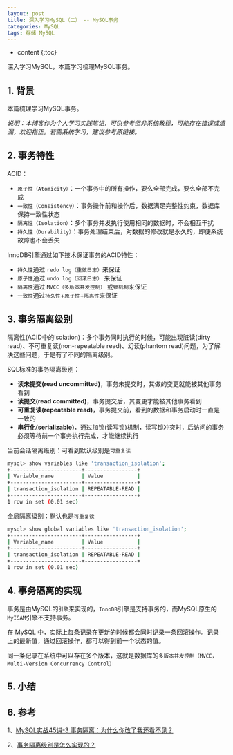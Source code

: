 ```yaml
---
layout: post
title: 深入学习MySQL（二） -- MySQL事务
categories: MySQL
tags: 存储 MySQL
---
```


* content
{:toc}

深入学习MySQL，本篇学习梳理MySQL事务。



## 1. 背景

本篇梳理学习MySQL事务。

*说明：本博客作为个人学习实践笔记，可供参考但非系统教程，可能存在错误或遗漏，欢迎指正。若需系统学习，建议参考原链接。*

## 2. 事务特性

ACID：

* `原子性（Atomicity）`：一个事务中的所有操作，要么全部完成，要么全部不完成
* `一致性（Consistency）`：事务操作前和操作后，数据满足完整性约束，数据库保持一致性状态
* `隔离性（Isolation）`：多个事务并发执行使用相同的数据时，不会相互干扰
* `持久性（Durability）`：事务处理结束后，对数据的修改就是永久的，即便系统故障也不会丢失

InnoDB引擎通过如下技术保证事务的ACID特性：

* `持久性`通过 `redo log（重做日志）`来保证
* `原子性`通过 `undo log（回滚日志）` 来保证
* `隔离性`通过 `MVCC（多版本并发控制）` 或`锁机制`来保证
* `一致性`通过`持久性`+`原子性`+`隔离性`来保证

## 3. 事务隔离级别

隔离性(ACID中的Isolation)：多个事务同时执行的时候，可能出现脏读(dirty read)、不可重复读(non-repeatable read)、幻读(phantom read)问题，为了解决这些问题，于是有了不同的隔离级别。

SQL标准的事务隔离级别：

* **读未提交(read uncommitted)**，事务未提交时，其做的变更就能被其他事务看到
* **读提交(read committed)**，事务提交后，其变更才能被其他事务看到
* **可重复读(repeatable read)**，事务提交前，看到的数据和事务启动时一直是一致的
* **串行化(serializable)**，通过加锁(读写锁)机制，读写锁冲突时，后访问的事务必须等待前一个事务执行完成，才能继续执行

当前会话隔离级别：可看到默认级别是`可重复读`

```sh
mysql> show variables like 'transaction_isolation';
+-----------------------+-----------------+
| Variable_name         | Value           |
+-----------------------+-----------------+
| transaction_isolation | REPEATABLE-READ |
+-----------------------+-----------------+
1 row in set (0.01 sec)
```

全局隔离级别：默认也是`可重复读`

```sh
mysql> show global variables like 'transaction_isolation';
+-----------------------+-----------------+
| Variable_name         | Value           |
+-----------------------+-----------------+
| transaction_isolation | REPEATABLE-READ |
+-----------------------+-----------------+
1 row in set (0.01 sec)
```

## 4. 事务隔离的实现

事务是由MySQL的`引擎`来实现的，`InnoDB`引擎是支持事务的，而MySQL原生的`MyISAM`引擎不支持事务。

在 MySQL 中，实际上每条记录在更新的时候都会同时记录一条回滚操作。记录上的最新值，通过回滚操作，都可以得到前一个状态的值。

同一条记录在系统中可以存在多个版本，这就是数据库的`多版本并发控制（MVCC，Multi-Version Concurrency Control）`

## 5. 小结


## 6. 参考

1、[MySQL实战45讲-3 事务隔离：为什么你改了我还看不见？](https://jiketime.geekbang.org/column/article/68963)

2、[事务隔离级别是怎么实现的？](https://www.xiaolincoding.com/mysql/transaction/mvcc.html)
